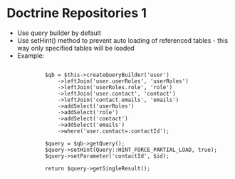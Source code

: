 # Doctrine Repositories 1 #

* Use query builder by default
* Use setHint() method to prevent auto loading of referenced tables - this way only specified tables will be loaded
* Example:

```

            $qb = $this->createQueryBuilder('user')
                ->leftJoin('user.userRoles', 'userRoles')
                ->leftJoin('userRoles.role', 'role')
                ->leftJoin('user.contact', 'contact')
                ->leftJoin('contact.emails', 'emails')
                ->addSelect('userRoles')
                ->addSelect('role')
                ->addSelect('contact')
                ->addSelect('emails')
                ->where('user.contact=:contactId');

            $query = $qb->getQuery();
            $query->setHint(Query::HINT_FORCE_PARTIAL_LOAD, true);
            $query->setParameter('contactId', $id);

            return $query->getSingleResult();
```
